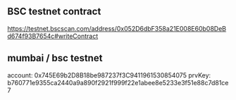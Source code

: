## BSC testnet contract

https://testnet.bscscan.com/address/0x052D6dbF358a21E008E60b08DeBd674f93B7654c#writeContract

## mumbai / bsc testnet
account: 0x745E69b2D8B18be987237f3C9411961530854075
prvKey: b760771e9355ca2440a9a890f2921f999f22e1abee8e5233e3f51e88c7d81ce7

##